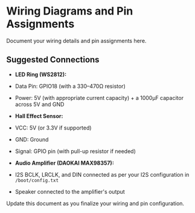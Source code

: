 # Wiring Diagrams and Pin Assignments

Document your wiring details and pin assignments here.

## Suggested Connections

- **LED Ring (WS2812):**
- Data Pin: GPIO18 (with a 330–470Ω resistor)
- Power: 5V (with appropriate current capacity) + a 1000µF capacitor across 5V and GND

- **Hall Effect Sensor:**
- VCC: 5V (or 3.3V if supported)
- GND: Ground
- Signal: GPIO pin (with pull-up resistor if needed)

- **Audio Amplifier (DAOKAI MAX98357):**
- I2S BCLK, LRCLK, and DIN connected as per your I2S configuration in `/boot/config.txt`
- Speaker connected to the amplifier's output

Update this document as you finalize your wiring and pin configuration.
